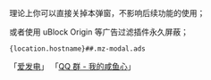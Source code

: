 理论上你可以直接关掉本弹窗，不影响后续功能的使用；

或者使用 uBlock Origin 等广告过滤插件永久屏蔽；

`{location.hostname}##.mz-modal.ads`

「[爱发电](https://afdian.net/a/wdssmq "沉冰浮水正在创作和 Z-BlogPHP 相关或无关的各种有用或没用的代码 | 爱发电")」
「[QQ 群 - 我的咸鱼心](https://jq.qq.com/?_wv=1027&k=SRYaRV6T "QQ 群 - 我的咸鱼心")」

